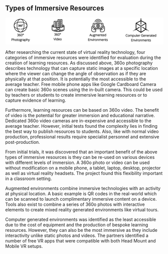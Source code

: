 ## Types of Immersive Resources

![Types of Immersive Resources](/images/about/types-of-immersive-resources.png "Types of Immersive Resources")

After researching the current state of virtual reality technology, four categories of immersive resources were identified for evaluation during the creation of learning resources. 
As discussed above, 360o photography describes technology that can capture static images at a specific location where the viewer can change the angle of observation as if they are physically at that position. It is potentially the most accessible to the average teacher. Free mobile phone apps like Google Cardboard Camera can create basic 360o scenes using the in-built camera. This could be used by teachers or students to create immersive learning resources or to capture evidence of learning. 

Furthermore, learning resources can be based on 360o video. The benefit of video is the potential for greater immersion and educational narrative. Dedicated 360o video cameras are in-expensive and accessible to the average teacher. However, initial tests found the complexity lies in finding the best way to publish resources to students. Also, like with normal video production, professional results require specialist personnel and extensive post-production.

From initial trials, it was discovered that an important benefit of the above types of immersive resources is they can be re-used on various devices with different levels of immersion. A 360o photo or video can be used without modification on a mobile phone, a tablet, laptop, desktop, projector as well as virtual reality headsets. The project found this flexibility important in a classroom setting.

Augmented environments combine immersive technologies with an activity at physical location. A basic example is QR codes in the real-world which can be scanned to launch complimentary immersive content on a device. Tools also exist to combine a series of 360o photos with interactive elements to create mixed reality generated environments like virtual tours.

Computer generated environments was identified as the least accessible due to the cost of equipment and the production of bespoke learning resources. However, they can also be the most immersive as they include interactivity unlike static photos and videos. The partners identified a number of free VR apps that were compatible with both Head Mount and Mobile VR setups. 
